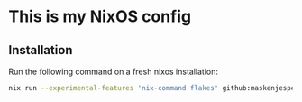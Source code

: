 # This is my NixOS config
## Installation
Run the following command on a fresh nixos installation:
``` bash
nix run --experimental-features 'nix-command flakes' github:maskenjesper/neonixc -- <hostname> <username>
```

